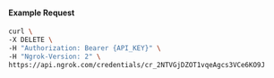 
#### Example Request
```bash
curl \
-X DELETE \
-H "Authorization: Bearer {API_KEY}" \
-H "Ngrok-Version: 2" \
https://api.ngrok.com/credentials/cr_2NTVGjDZOT1vqeAgcs3VCe6KO9J
